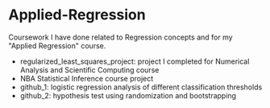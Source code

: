# Applied-Regression

Coursework I have done related to Regression concepts and for my "Applied Regression" course.  

* regularized_least_squares_project: project I completed for Numerical Analysis and Scientific Computing course
* NBA Statistical Inference course project  
* github_1: logistic regression analysis of different classification thresholds   
* github_2: hypothesis test using randomization and bootstrapping 
